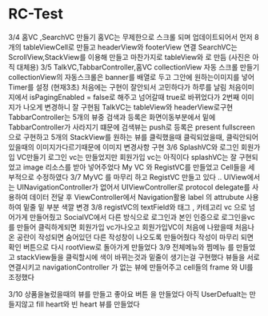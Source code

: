 # RC-Test
3/4 
홈VC ,SearchVC 만들기
홈VC는 무제한으로 스크롤 되며 업데이트되어서 먼저 8개의 tableViewCell로 만들고
headerView와 footerView 연결 
SearchVC는 ScrollView,StackView를 이용해 만들고 마찬가지로 tableView와 로 만듬
(사진은 아직 대체용)
3/5 
TalkVC,TabbarController,홈VC collectionView 자동 스크롤 만들기
collectionView의 자동스크롤은 banner를 배열로 두고 그안에 원하는이미지를 넣어 Timer를 설정 (현재3초) 처음에는 구현이 잘안되서 고민하다가 하루를 날림 
처음이미지에서 isPagingEnabled = false로 해주고 넘어갈때 true로 바뀌었다가 2번째 이미지가 나오게 변경하니 잘 구현됨
TalkVC는 tableView와 headerView로구현
TabbarController는 5개의 뷰중 검색과 등록은 화면이동부분에서 밑에 TabbarController가 사라지기 떄문에 검색뷰는 push로 등록은 present fullscreen으로 구현하고 5개의 StackView를 원하는 뷰를 클릭했을때 
클릭되었을때, 클릭안되어있을때의 이미지가다르기때문에 이미지 변경사항 구현
3/6 
SplashVC와 로그인 회원가입 VC만들기
로그인 vc는 만들었지만 회원가입 vc는 아직이다
splashVC는 잘 구현되었고 
image 리소스를 받아 넣어주었다 
My VC 와 RegistVC를 만들었고 Cell들을 세부적으로 수정하였다
 3/7 
 MyVC 를 마무리 하고 
 RegistVC 만들고 있다 .. 
 UIView에서는 UINavigationController가 없어서 UIViewController로 protocol delegate를 사용하여 데이터 전달 후 ViewController에서 Navigation활용
 label 의 attrubute 사용 하여 밑줄 밑 부분 색깔 변경 
 3/8 
 registVC의 textField와 태그 , 카테고리 vc 으로 넘어가게 만들어줬고
 SocialVC에서 다른 방식으로 로그인과 본인 인증으로 로그인을vc를 만들어 클릭하게되면 회원가입 vc가나오고
 회원가입VC이 처음에 나왔을때 처음나온 공란이 작성되면 숨어있던 다른 작성창이 나오도록 만들어줬다
작성이 마무리 되면 확인 버튼으로 다시 rootView로 돌아가게 만들었다
3/9
 전체메뉴와 찜메뉴 를 만들었고 stackView들을 클릭할시에 색이 바뀌는것과 밑줄이 생기는걸 구현했다
 뷰들을 서로 연결시키고 navigationController 가 없는 뷰에 만들어주고 
 cell들의 frame 와 UI를 조정했다
 
3/10
 상품을눌렀을때의 뷰를 만들고 좋아요 버튼 을 만들었다 아직 UserDefualt는 만들지않고 
 fill heart와 빈 heart 뷰를 만들었다 
